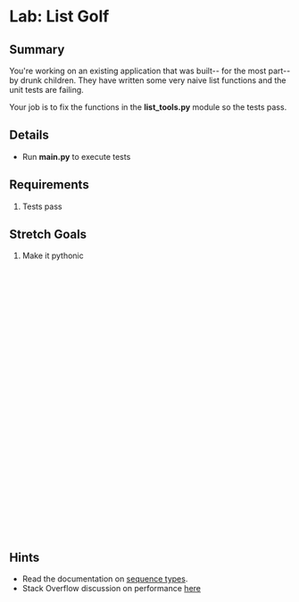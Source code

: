 # Lab: List Golf

## Summary 

You're working on an existing application
that was built-- for the most part-- by 
drunk children. They have written some very
naive list functions and the unit tests are
failing. 

Your job is to fix the functions in the
**list_tools.py** module so the tests pass.

## Details 
* Run **main.py** to execute tests

## Requirements   
1. Tests pass

## Stretch Goals
1. Make it pythonic








<br><br><br><br><br><br><br><br><br><br><br><br><br><br>
<br><br><br><br><br><br><br><br><br><br><br><br><br><br>








## Hints
* Read the documentation on [sequence types](https://docs.python.org/3/library/stdtypes.html#sequence-types-list-tuple-range).
* Stack Overflow discussion on performance [here](https://stackoverflow.com/questions/480214/how-do-you-remove-duplicates-from-a-list-whilst-preserving-order)

